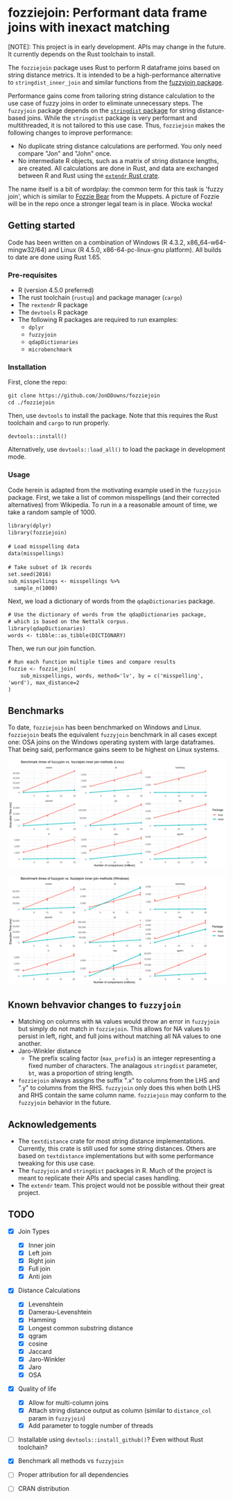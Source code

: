 # fozziejoin: Performant data frame joins with inexact matching

[NOTE]: This project is in early development. APIs may change in the future. It currently depends on the Rust toolchain to install.

The `fozziejoin` package uses Rust to perform R dataframe joins based on string distance metrics.
It is intended to be a high-performance alternative to `stringdist_inner_join` and similar functions from the [fuzzyjoin package](https://github.com/dgrtwo/fuzzyjoin).

Performance gains come from tailoring string distance calculation to the use case of fuzzy joins in order to eliminate unnecessary steps.
The `fuzzyjoin` package depends on the [`stringdist` package](https://github.com/markvanderloo/stringdist) for string distance-based joins.
While the `stringdist` package is very performant and multithreaded, it is not tailored to this use case.
Thus, `fozziejoin` makes the following changes to improve performance:

- No duplicate string distance calculations are performed. You only need compare "Jon" and "John" once.
- No intermediate R objects, such as a matrix of string distance lengths, are created. All calculations are done in Rust, and data are exchanged between R and Rust using the [`extendr` Rust crate](https://github.com/extendr/extendr).

The name itself is a bit of wordplay: the common term for this task is 'fuzzy join', which is similar to [Fozzie Bear](https://en.wikipedia.org/wiki/Fozzie_Bear) from the Muppets. 
A picture of Fozzie will be in the repo once a stronger legal team is in place.
Wocka wocka!

## Getting started

Code has been written on a combination of Windows (R 4.3.2, x86_64-w64-mingw32/64) and Linux (R 4.5.0, x86-64-pc-linux-gnu platform).
All builds to date are done using Rust 1.65. 

### Pre-requisites

- R (version 4.5.0 preferred)
- The rust toolchain (`rustup`) and package manager (`cargo`)
- The `rextendr` R package
- The `devtools` R package
- The following R packages are required to run examples:
    - `dplyr`
    - `fuzzyjoin`
    - `qdapDictionaries`
    - `microbenchmark`

### Installation

First, clone the repo:

```{sh}
git clone https://github.com/JonDDowns/fozziejoin
cd ./fozziejoin
```

Then, use `devtools` to install the package.
Note that this requires the Rust toolchain and `cargo` to run properly.

```{R}
devtools::install()
```

Alternatively, use `devtools::load_all()` to load the package in development mode.

### Usage

Code herein is adapted from the motivating example used in the `fuzzyjoin` package.
First, we take a list of common misspellings (and their corrected alternatives) from Wikipedia.
To run in a a reasonable amount of time, we take a random sample of 1000.

```{r}
library(dplyr)
library(fozziejoin)

# Load misspelling data
data(misspellings)

# Take subset of 1k records
set.seed(2016)
sub_misspellings <- misspellings %>%
  sample_n(1000)
```

Next, we load a dictionary of words from the `qdapDictionaries` package.

```{r}
# Use the dictionary of words from the qdapDictionaries package,
# which is based on the Nettalk corpus.
library(qdapDictionaries)
words <- tibble::as_tibble(DICTIONARY)
```

Then, we run our join function.

```{r}
# Run each function multiple times and compare results
fozzie <- fozzie_join(
    sub_misspellings, words, method='lv', by = c('misspelling', 'word'), max_distance=2
)
```

## Benchmarks

To date, `fozziejoin` has been benchmarked on Windows and Linux.
`fozziejoin` beats the equivalent `fuzzyjoin` benchmark in all cases except one: OSA joins on the Windows operating system with large dataframes.
That being said, performance gains seem to be highest on Linux systems.

[![Linux benchmark results](./benchmarks/benchmark_plot_Linux.svg)](./benchmarks/benchmark_plot_Linux.svg)

[![Windows benchmark results](./benchmarks/benchmark_plot_Windows.svg)](./benchmarks/benchmark_plot_Windows.svg)

## Known behvavior changes to `fuzzyjoin`

- Matching on columns with `NA` values would throw an error in `fuzzyjoin` but simply do not match in `fozziejoin`. This allows for NA values to persist in left, right, and full joins without matching all NA values to one another.
- Jaro-Winkler distance
    - The prefix scaling factor (`max_prefix`) is an integer representing a fixed number of characters. The analagous `stringdist` parameter, `bt`, was a proportion of string length.
- `fozziejoin` always assigns the suffix ".x" to columns from the LHS and ".y" to columns from the RHS. `fuzzyjoin` only does this when both LHS and RHS contain the same column name. `fozziejoin` may conform to the `fuzzyjoin` behavior in the future.

## Acknowledgements

- The `textdistance` crate for most string distance implementations. Currently, this crate is still used for some string distances. Others are based on `textdistance` implementations but with some performance tweaking for this use case.
- The `fuzzyjoin` and `stringdist` packages in R. Much of the project is meant to replicate their APIs and special cases handling.
- The `extendr` team. This project would not be possible without their great project.

## TODO

- [X] Join Types
    - [X] Inner join
    - [X] Left join
    - [X] Right join
    - [X] Full join
    - [X] Anti join
- [X] Distance Calculations
    - [X] Levenshtein
    - [X] Damerau-Levenshtein
    - [X] Hamming
    - [X] Longest common substring distance
    - [X] qgram
    - [X] cosine
    - [X] Jaccard
    - [X] Jaro-Winkler
    - [X] Jaro
    - [X] OSA
- [X] Quality of life
    - [X] Allow for multi-column joins
    - [X] Attach string distance output as column (similar to `distance_col` param in `fuzzyjoin`)
    - [X] Add parameter to toggle number of threads
- [ ] Installable using `devtools::install_github()`? Even without Rust toolchain?
- [X] Benchmark all methods vs `fuzzyjoin`
- [ ] Proper attribution for all dependencies
- [ ] CRAN distribution

